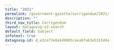 ```yaml
---
title: "2021"
permalink: /government-gazette/corrigendum/2021/
description: ""
third_nav_title: Corrigendum
layout: datagovsg-v2-search
default_field: Subject
infotext: true
datagovsg-id: d_e2ce73e8a549005caeabfa63a5315dda
---
```


